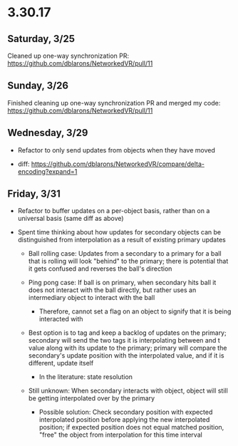 # 3.30.17

## Saturday, 3/25

Cleaned up one-way synchronization PR: https://github.com/dblarons/NetworkedVR/pull/11

## Sunday, 3/26

Finished cleaning up one-way synchronization PR and merged my code: https://github.com/dblarons/NetworkedVR/pull/11

## Wednesday, 3/29

- Refactor to only send updates from objects when they have moved

- diff: https://github.com/dblarons/NetworkedVR/compare/delta-encoding?expand=1

## Friday, 3/31

- Refactor to buffer updates on a per-object basis, rather than on a universal basis (same diff as above)

- Spent time thinking about how updates for secondary objects can be distinguished from interpolation as a result of existing primary updates

  - Ball rolling case: Updates from a secondary to a primary for a ball that is rolling will look "behind"
    to the primary; there is potential that it gets confused and reverses the ball's direction

  - Ping pong case: If ball is on primary, when secondary hits ball it does not interact with the ball
    directly, but rather uses an intermediary object to interact with the ball

    - Therefore, cannot set a flag on an object to signify that it is being interacted with

  - Best option is to tag and keep a backlog of updates on the primary; secondary will send the two tags it is
    interpolating between and t value along with its update to the primary; primary will compare the secondary's 
    update position with the interpolated value, and if it is different, update itself
    
    - In the literature: state resolution

  - Still unknown: When secondary interacts with object, object will still be getting interpolated over by the 
    primary

    - Possible solution: Check secondary position with expected interpolated position before applying the new
      interpolated position; if expected position does not equal matched position, "free" the object from
      interpolation for this time interval